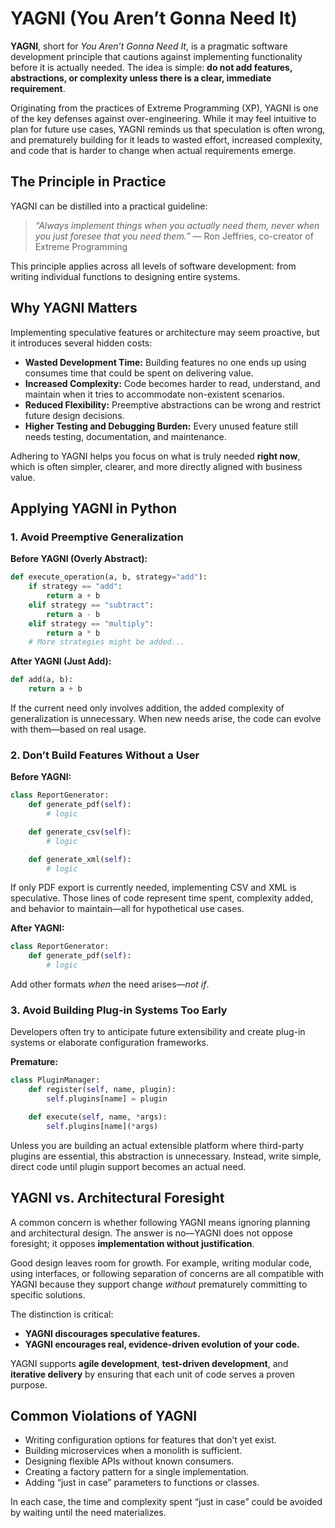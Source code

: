 # YAGNI (You Aren’t Gonna Need It)

**YAGNI**, short for *You Aren’t Gonna Need It*, is a pragmatic software development principle that cautions against implementing functionality before it is actually needed. The idea is simple: **do not add features, abstractions, or complexity unless there is a clear, immediate requirement**.

Originating from the practices of Extreme Programming (XP), YAGNI is one of the key defenses against over-engineering. While it may feel intuitive to plan for future use cases, YAGNI reminds us that speculation is often wrong, and prematurely building for it leads to wasted effort, increased complexity, and code that is harder to change when actual requirements emerge.

## The Principle in Practice

YAGNI can be distilled into a practical guideline:

> *“Always implement things when you actually need them, never when you just foresee that you need them.”*
> — Ron Jeffries, co-creator of Extreme Programming

This principle applies across all levels of software development: from writing individual functions to designing entire systems.

## Why YAGNI Matters

Implementing speculative features or architecture may seem proactive, but it introduces several hidden costs:

* **Wasted Development Time:** Building features no one ends up using consumes time that could be spent on delivering value.
* **Increased Complexity:** Code becomes harder to read, understand, and maintain when it tries to accommodate non-existent scenarios.
* **Reduced Flexibility:** Preemptive abstractions can be wrong and restrict future design decisions.
* **Higher Testing and Debugging Burden:** Every unused feature still needs testing, documentation, and maintenance.

Adhering to YAGNI helps you focus on what is truly needed **right now**, which is often simpler, clearer, and more directly aligned with business value.

## Applying YAGNI in Python

### 1. Avoid Preemptive Generalization

**Before YAGNI (Overly Abstract):**

```python
def execute_operation(a, b, strategy="add"):
    if strategy == "add":
        return a + b
    elif strategy == "subtract":
        return a - b
    elif strategy == "multiply":
        return a * b
    # More strategies might be added...
```

**After YAGNI (Just Add):**

```python
def add(a, b):
    return a + b
```

If the current need only involves addition, the added complexity of generalization is unnecessary. When new needs arise, the code can evolve with them—based on real usage.

### 2. Don’t Build Features Without a User

**Before YAGNI:**

```python
class ReportGenerator:
    def generate_pdf(self):
        # logic

    def generate_csv(self):
        # logic

    def generate_xml(self):
        # logic
```

If only PDF export is currently needed, implementing CSV and XML is speculative. Those lines of code represent time spent, complexity added, and behavior to maintain—all for hypothetical use cases.

**After YAGNI:**

```python
class ReportGenerator:
    def generate_pdf(self):
        # logic
```

Add other formats *when* the need arises—*not if*.

### 3. Avoid Building Plug-in Systems Too Early

Developers often try to anticipate future extensibility and create plug-in systems or elaborate configuration frameworks.

**Premature:**

```python
class PluginManager:
    def register(self, name, plugin):
        self.plugins[name] = plugin

    def execute(self, name, *args):
        self.plugins[name](*args)
```

Unless you are building an actual extensible platform where third-party plugins are essential, this abstraction is unnecessary. Instead, write simple, direct code until plugin support becomes an actual need.

## YAGNI vs. Architectural Foresight

A common concern is whether following YAGNI means ignoring planning and architectural design. The answer is no—YAGNI does not oppose foresight; it opposes **implementation without justification**.

Good design leaves room for growth. For example, writing modular code, using interfaces, or following separation of concerns are all compatible with YAGNI because they support change *without* prematurely committing to specific solutions.

The distinction is critical:

* **YAGNI discourages speculative features.**
* **YAGNI encourages real, evidence-driven evolution of your code.**

YAGNI supports **agile development**, **test-driven development**, and **iterative delivery** by ensuring that each unit of code serves a proven purpose.

## Common Violations of YAGNI

* Writing configuration options for features that don’t yet exist.
* Building microservices when a monolith is sufficient.
* Designing flexible APIs without known consumers.
* Creating a factory pattern for a single implementation.
* Adding “just in case” parameters to functions or classes.

In each case, the time and complexity spent “just in case” could be avoided by waiting until the need materializes.

